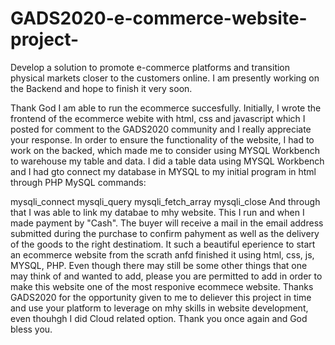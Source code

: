 # GADS2020-e-commerce-website-project-
Develop a solution to promote e-commerce platforms and transition physical markets closer to the customers online.
I am presently working on the Backend and hope to finish it very soon.

Thank God I am able to run the ecommerce succesfully.
Initially, I wrote the frontend of the ecommerce webite with html, css and javascript which I posted for comment to the GADS2020 community and I really appreciate your response.
In order to ensure the functionality of the website, I had to work on the backed, which made me to consider using MYSQL Workbench to warehouse my table and data.
I did a table data using MYSQL Workbench and I had gto connect my database in MYSQL to my initial program in html through PHP MySQL commands:

mysqli_connect
mysqli_query
mysqli_fetch_array
mysqli_close
And through that I was able to link my databae to mhy website.
This I run and when I made payment by "Cash". The buyer will receive a mail in the email address submitted during the purchase to confirm pahyment as well as the delivery of the goods to the right destinatiom.
It such a beautiful eperience to start an ecommerce website from the scrath anfd finished it using html, css, js, MYSQL, PHP. 
Even though there may still be some other things that one may think of and wanted to add, please you are permitted to add in order to make this website one of the most responive  ecommece website.
Thanks GADS2020 for the opportunity given to me to deliever this project in time and use your platform to leverage on mhy skills in website development, even thouhgh I did Cloud related option.
Thank you once again and God bless you.
